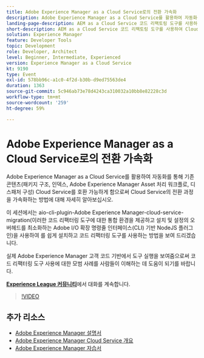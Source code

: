 ```yaml
---
title: Adobe Experience Manager as a Cloud Service로의 전환 가속화
description: Adobe Experience Manager as a Cloud Service를 활용하여 자동화를 통해 기존 콘텐츠(패키지 구조, 인덱스, Adobe Experience Manager Asset 처리 워크플로, 디스패처 구성) Cloud Service를 호환 가능하게 함으로써 Cloud Service의 전환 과정을 가속화하는 방법에 대해 자세히 알아보십시오.
landing-page-description: AEM as a Cloud Service 코드 리팩토링 도구를 사용하여 Cloud Service로의 전환을 가속화하십시오.
short-description: AEM as a Cloud Service 코드 리팩토링 도구를 사용하여 Cloud Service로의 전환을 가속화하십시오.
solution: Experience Manager
feature: Developer Tools
topic: Development
role: Developer, Architect
level: Beginner, Intermediate, Experienced
version: Experience Manager as a Cloud Service
kt: 9190
type: Event
exl-id: 578bb96c-a1c0-4f2d-b30b-d9ed75563de4
duration: 1363
source-git-commit: 5c946ab73e78d4243ca310032a10bb8e82228c3d
workflow-type: tm+mt
source-wordcount: '259'
ht-degree: 59%

---
```


# Adobe Experience Manager as a Cloud Service로의 전환 가속화

Adobe Experience Manager as a Cloud Service를 활용하여 자동화를 통해 기존 콘텐츠(패키지 구조, 인덱스, Adobe Experience Manager Asset 처리 워크플로, 디스패처 구성) Cloud Service를 호환 가능하게 함으로써 Cloud Service의 전환 과정을 가속화하는 방법에 대해 자세히 알아보십시오.

이 세션에서는 aio-cli-plugin-Adobe Experience Manager-cloud-service-migration(이러한 코드 리팩터링 도구에 대한 통합 환경을 제공하고 설치 및 설정의 오버헤드를 최소화하는 Adobe I/O 확장 명령줄 인터페이스(CLI) 기반 NodeJS 플러그인)을 사용하여 를 쉽게 설치하고 코드 리팩터링 도구를 사용하는 방법을 보여 드리겠습니다.

실제 Adobe Experience Manager 고객 코드 기반에서 도구 실행을 보여줌으로써 코드 리팩터링 도구 사용에 대한 모범 사례를 사람들이 이해하는 데 도움이 되기를 바랍니다.

**[Experience League 커뮤니티](https://adobe.ly/3ETr7FI)**&#x200B;에서 대화를 계속합니다.

>[!VIDEO](https://video.tv.adobe.com/v/338036/?quality=12&learn=on&hidetitle=true)

## 추가 리소스

- [Adobe Experience Manager 설명서](https://experienceleague.adobe.com/docs/experience-manager-cloud-service.html?lang=ko)
- [Adobe Experience Manager Cloud Service 개요](https://experienceleague.adobe.com/docs/experience-manager-cloud-service/overview/home.html?lang=ko)
- [Adobe Experience Manager 자습서](https://experienceleague.adobe.com/docs/experience-manager-tutorials.html?lang=ko)
